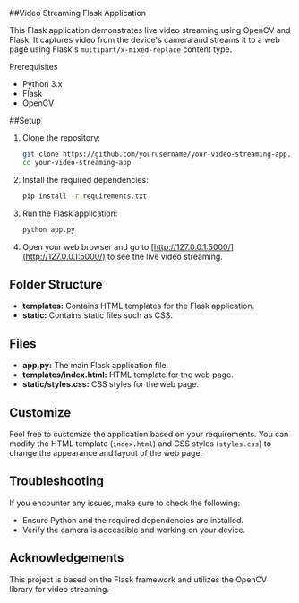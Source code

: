 ##Video Streaming Flask Application

This Flask application demonstrates live video streaming using OpenCV and Flask. It captures video from the device's camera and streams it to a web page using Flask's `multipart/x-mixed-replace` content type.

 Prerequisites

- Python 3.x
- Flask
- OpenCV

##Setup

1. Clone the repository:

    ```bash
    git clone https://github.com/yourusername/your-video-streaming-app.git
    cd your-video-streaming-app
    ```

2. Install the required dependencies:

    ```bash
    pip install -r requirements.txt
    ```

3. Run the Flask application:

    ```bash
    python app.py
    ```

4. Open your web browser and go to [http://127.0.0.1:5000/](http://127.0.0.1:5000/) to see the live video streaming.

## Folder Structure

- **templates:** Contains HTML templates for the Flask application.
- **static:** Contains static files such as CSS.

## Files

- **app.py:** The main Flask application file.
- **templates/index.html:** HTML template for the web page.
- **static/styles.css:** CSS styles for the web page.

## Customize

Feel free to customize the application based on your requirements. You can modify the HTML template (`index.html`) and CSS styles (`styles.css`) to change the appearance and layout of the web page.

## Troubleshooting

If you encounter any issues, make sure to check the following:

- Ensure Python and the required dependencies are installed.
- Verify the camera is accessible and working on your device.

## Acknowledgements

This project is based on the Flask framework and utilizes the OpenCV library for video streaming.

